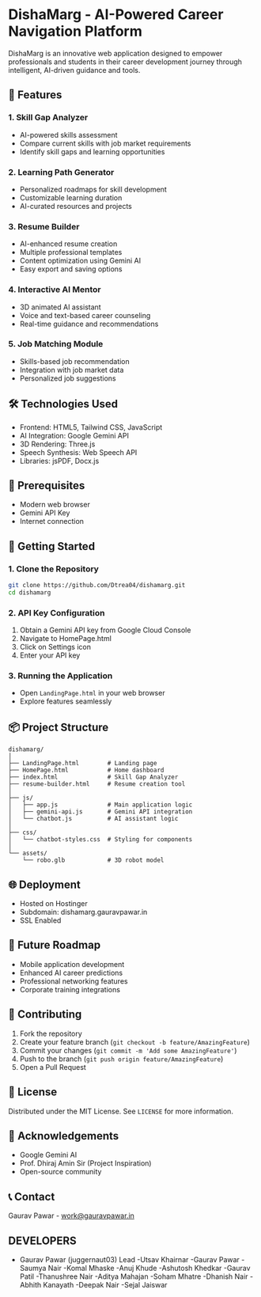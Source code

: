 # DishaMarg - AI-Powered Career Navigation Platform

DishaMarg is an innovative web application designed to empower professionals and students in their career development journey through intelligent, AI-driven guidance and tools.

## 🚀 Features

### 1. Skill Gap Analyzer
- AI-powered skills assessment
- Compare current skills with job market requirements
- Identify skill gaps and learning opportunities

### 2. Learning Path Generator
- Personalized roadmaps for skill development
- Customizable learning duration
- AI-curated resources and projects

### 3. Resume Builder
- AI-enhanced resume creation
- Multiple professional templates
- Content optimization using Gemini AI
- Easy export and saving options

### 4. Interactive AI Mentor
- 3D animated AI assistant
- Voice and text-based career counseling
- Real-time guidance and recommendations

### 5. Job Matching Module
- Skills-based job recommendation
- Integration with job market data
- Personalized job suggestions

## 🛠 Technologies Used

- Frontend: HTML5, Tailwind CSS, JavaScript
- AI Integration: Google Gemini API
- 3D Rendering: Three.js
- Speech Synthesis: Web Speech API
- Libraries: jsPDF, Docx.js

## 🔧 Prerequisites

- Modern web browser
- Gemini API Key
- Internet connection

## 🚦 Getting Started

### 1. Clone the Repository
```bash
git clone https://github.com/Dtrea04/dishamarg.git
cd dishamarg
```

### 2. API Key Configuration
1. Obtain a Gemini API key from Google Cloud Console
2. Navigate to HomePage.html
3. Click on Settings icon
4. Enter your API key

### 3. Running the Application
- Open `LandingPage.html` in your web browser
- Explore features seamlessly

## 📦 Project Structure
```
dishamarg/
│
├── LandingPage.html        # Landing page
├── HomePage.html           # Home dashboard
├── index.html              # Skill Gap Analyzer
├── resume-builder.html     # Resume creation tool
│
├── js/
│   ├── app.js              # Main application logic
│   ├── gemini-api.js       # Gemini API integration
│   └── chatbot.js          # AI assistant logic
│
├── css/
│   └── chatbot-styles.css  # Styling for components
│
└── assets/
    └── robo.glb            # 3D robot model
```

## 🌐 Deployment
- Hosted on Hostinger
- Subdomain: dishamarg.gauravpawar.in
- SSL Enabled

## 🔮 Future Roadmap
- Mobile application development
- Enhanced AI career predictions
- Professional networking features
- Corporate training integrations

## 🤝 Contributing
1. Fork the repository
2. Create your feature branch (`git checkout -b feature/AmazingFeature`)
3. Commit your changes (`git commit -m 'Add some AmazingFeature'`)
4. Push to the branch (`git push origin feature/AmazingFeature`)
5. Open a Pull Request

## 📄 License
Distributed under the MIT License. See `LICENSE` for more information.

## 🙏 Acknowledgements
- Google Gemini AI
- Prof. Dhiraj Amin Sir (Project Inspiration)
- Open-source community

## 📞 Contact
Gaurav Pawar - work@gauravpawar.in

## DEVELOPERS
- Gaurav Pawar (juggernaut03) Lead
-Utsav Khairnar 
-Gaurav Pawar
-Saumya Nair
-Komal Mhaske
-Anuj Khude
-Ashutosh Khedkar
-Gaurav Patil
-Thanushree Nair
-Aditya Mahajan
-Soham Mhatre
-Dhanish Nair
-Abhith Kanayath
-Deepak Nair
-Sejal Jaiswar
